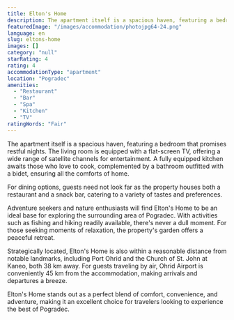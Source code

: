 ```yaml
---
title: Elton's Home
description: The apartment itself is a spacious haven, featuring a bedroom that promises restful nights. The living room is equipped with a flat-screen TV, offering a wide r
featuredImage: "/images/accommodation/photojpg64-24.png"
language: en
slug: eltons-home
images: []
category: "null"
starRating: 4
rating: 4
accommodationType: "apartment"
location: "Pogradec"
amenities:
  - "Restaurant"
  - "Bar"
  - "Spa"
  - "Kitchen"
  - "TV"
ratingWords: "Fair"
---
```


The apartment itself is a spacious haven, featuring a bedroom that promises restful nights. The living room is equipped with a flat-screen TV, offering a wide range of satellite channels for entertainment. A fully equipped kitchen awaits those who love to cook, complemented by a bathroom outfitted with a bidet, ensuring all the comforts of home.

For dining options, guests need not look far as the property houses both a restaurant and a snack bar, catering to a variety of tastes and preferences.

Adventure seekers and nature enthusiasts will find Elton's Home to be an ideal base for exploring the surrounding area of Pogradec. With activities such as fishing and hiking readily available, there's never a dull moment. For those seeking moments of relaxation, the property's garden offers a peaceful retreat.

Strategically located, Elton's Home is also within a reasonable distance from notable landmarks, including Port Ohrid and the Church of St. John at Kaneo, both 38 km away. For guests traveling by air, Ohrid Airport is conveniently 45 km from the accommodation, making arrivals and departures a breeze.

Elton's Home stands out as a perfect blend of comfort, convenience, and adventure, making it an excellent choice for travelers looking to experience the best of Pogradec.

